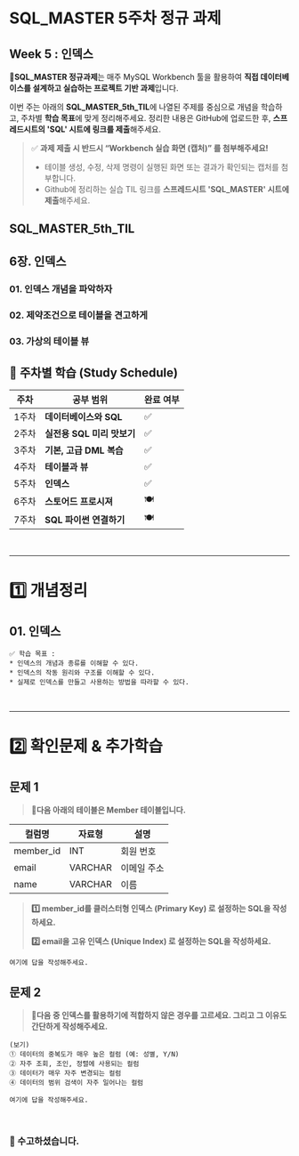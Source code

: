 # SQL_MASTER 5주차 정규 과제 

## Week 5 : 인덱스

📌**SQL_MASTER 정규과제**는 매주 MySQL Workbench 툴을 활용하여 **직접 데이터베이스를 설계하고 실습하는 프로젝트 기반 과제**입니다. 

이번 주는 아래의 **SQL_MASTER_5th_TIL**에 나열된 주제를 중심으로 개념을 학습하고, 주차별 **학습 목표**에 맞게 정리해주세요. 정리한 내용은 GitHub에 업로드한 후, **스프레드시트의 'SQL' 시트에 링크를 제출**해주세요. 



> ✅ **과제 제출 시 반드시 “Workbench 실습 화면 (캡처)” 를 첨부해주세요!**
>
> - 테이블 생성, 수정, 삭제 명령이 실행된 화면 또는 결과가 확인되는 캡처를 첨부합니다.
> - Github에 정리하는 실습 TIL 링크를 **스프레드시트 'SQL_MASTER' 시트에 제출**해주세요.



## SQL_MASTER_5th_TIL

## 6장. 인덱스

### 01. 인덱스 개념을 파악하자

### 02. 제약조건으로 테이블을 견고하게 

### 03. 가상의 테이블 뷰





## 🏁 주차별 학습 (Study Schedule)

| 주차  | 공부 범위                  | 완료 여부 |
| ----- | -------------------------- | --------- |
| 1주차 | **데이터베이스와 SQL**     | ✅         |
| 2주차 | **실전용 SQL 미리 맛보기** | ✅         |
| 3주차 | **기본, 고급 DML 복습**    | ✅         |
| 4주차 | **테이블과 뷰**            | ✅         |
| 5주차 | **인덱스**                 | ✅         |
| 6주차 | **스토어드 프로시져**      | 🍽️         |
| 7주차 | **SQL 파이썬 연결하기**    | 🍽️         |

<br>

<!-- 여기까진 그대로 둬 주세요-->

---

# 1️⃣ 개념정리

## 01. 인덱스

~~~
✅ 학습 목표 :
* 인덱스의 개념과 종류를 이해할 수 있다.
* 인덱스의 작동 원리와 구조를 이해할 수 있다.
* 실제로 인덱스를 만들고 사용하는 방법을 따라할 수 있다. 
~~~

<!-- 새롭게 배운 내용을 자유롭게 정리해주세요.-->





<br>

---

# 2️⃣ 확인문제 & 추가학습

## 문제 1

> **🧚다음 아래의 테이블은 Member 테이블입니다.**

| **컬럼명** | **자료형** | **설명**    |
| ---------- | ---------- | ----------- |
| member_id  | INT        | 회원 번호   |
| email      | VARCHAR    | 이메일 주소 |
| name       | VARCHAR    | 이름        |

> **1️⃣ member_id를 클러스터형 인덱스 (Primary Key) 로 설정하는 SQL을 작성하세요.**
>
> **2️⃣ email을 고유 인덱스 (Unique Index) 로 설정하는 SQL을 작성하세요.**



~~~
여기에 답을 작성해주세요.
~~~



## 문제 2

> **🧚다음 중 인덱스를 활용하기에 적합하지 않은 경우를 고르세요. 그리고 그 이유도 간단하게 작성해주세요.**

~~~
(보기)
① 데이터의 중복도가 매우 높은 컬럼 (예: 성별, Y/N)
② 자주 조회, 조인, 정렬에 사용되는 컬럼
③ 데이터가 매우 자주 변경되는 컬럼
④ 데이터의 범위 검색이 자주 일어나는 컬럼
~~~



~~~
여기에 답을 작성해주세요.
~~~



<br>

### 🎉 수고하셨습니다.

